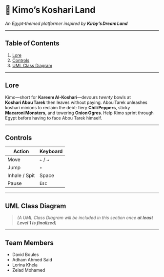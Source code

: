 # 🍝 Kimo’s Koshari Land
*An Egypt‑themed platformer inspired by **Kirby’s Dream Land***  

---

## Table of Contents
1. [Lore](#lore)  
2. [Controls](#controls)  
3. [UML Class Diagram](#uml-class-diagram)  

---

## Lore
Kimo—short for **Kareem Al‑Koshari**—devours *twenty* bowls at **Koshari Abou Tarek** then leaves without paying.
Abou Tarek unleashes koshari minions to reclaim the debt: fiery **Chili Peppers**, sticky **Macaroni Monsters**, and towering **Onion Ogres**. Help Kimo sprint through Egypt before having to face Abou Tarek himself.

---

## Controls
| Action | Keyboard |
|--------|-------------------|
| Move   | `←` / `→`         |
| Jump | `↑`|
| Inhale / Spit | Space |
| Pause | `Esc`  |

---

## UML Class Diagram
> *(A UML Class Diagram will be included in this section once **at least Level 1 is finalized**)*

---

## Team Members
- David Boules
- Adham Ahmed Said
- Lorina Khela
- Zeiad Mohamed
